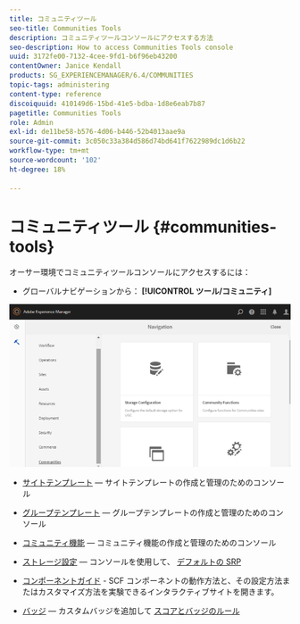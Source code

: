 ```yaml
---
title: コミュニティツール
seo-title: Communities Tools
description: コミュニティツールコンソールにアクセスする方法
seo-description: How to access Communities Tools console
uuid: 3172fe00-7132-4cee-9fd1-b6f96eb43200
contentOwner: Janice Kendall
products: SG_EXPERIENCEMANAGER/6.4/COMMUNITIES
topic-tags: administering
content-type: reference
discoiquuid: 410149d6-15bd-41e5-bdba-1d8e6eab7b87
pagetitle: Communities Tools
role: Admin
exl-id: de11be58-b576-4d06-b446-52b4013aae9a
source-git-commit: 3c050c33a384d586d74bd641f7622989dc1d6b22
workflow-type: tm+mt
source-wordcount: '102'
ht-degree: 18%

---
```


# コミュニティツール {#communities-tools}

オーサー環境でコミュニティツールコンソールにアクセスするには：

* グローバルナビゲーションから： **[!UICONTROL ツール/コミュニティ]**

![chlimage_1-129](assets/chlimage_1-129.png)

* [サイトテンプレート](sites.md)  — サイトテンプレートの作成と管理のためのコンソール
* [グループテンプレート](tools-groups.md) — グループテンプレートの作成と管理のためのコンソール
* [コミュニティ機能](functions.md) — コミュニティ機能の作成と管理のためのコンソール
* [ストレージ設定](srp-config.md)  — コンソールを使用して、 [デフォルトの SRP](working-with-srp.md)

* [コンポーネントガイド](components-guide.md) - SCF コンポーネントの動作方法と、その設定方法またはカスタマイズ方法を実験できるインタラクティブサイトを開きます。
* [バッジ](badges.md)  — カスタムバッジを追加して [スコアとバッジのルール](implementing-scoring.md)
